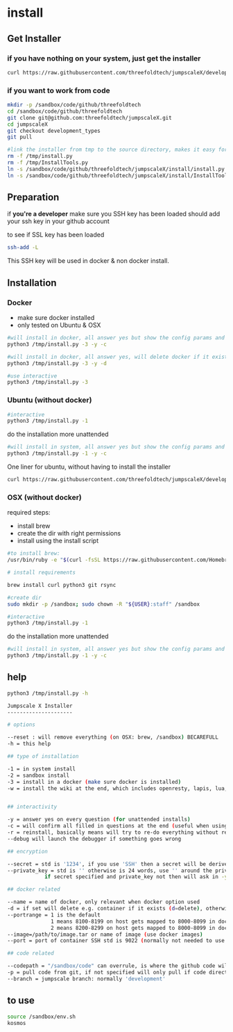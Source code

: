 
# install

## Get Installer

### if you have nothing on your system, just get the installer

```bash
curl https://raw.githubusercontent.com/threefoldtech/jumpscaleX/development_types/install/install.py?$RANDOM > /tmp/install.py;python3 /tmp/install.py
```

### if you want to work from code

```bash
mkdir -p /sandbox/code/github/threefoldtech
cd /sandbox/code/github/threefoldtech
git clone git@github.com:threefoldtech/jumpscaleX.git
cd jumpscaleX
git checkout development_types
git pull

#link the installer from tmp to the source directory, makes it easy for the rest of this tutorial
rm -f /tmp/install.py
rm -f /tmp/InstallTools.py
ln -s /sandbox/code/github/threefoldtech/jumpscaleX/install/install.py /tmp/install.py
ln -s /sandbox/code/github/threefoldtech/jumpscaleX/install/InstallTools.py /tmp/InstallTools.py
```

## Preparation

if **you're a developer** make sure you SSH key has been loaded
should add your ssh key in your github account 

to see if SSL key has been loaded
```bash 
ssh-add -L
``` 

This SSH key will be used in docker & non docker install.

## Installation

### Docker 

- make sure docker installed
- only tested on Ubuntu & OSX

```bash
#will install in docker, all answer yes but show the config params and allow to confirm the choices (so is safe)
python3 /tmp/install.py -3 -y -c

#will install in docker, all answer yes, will delete docker if it exists, will not ask to confirm choices
python3 /tmp/install.py -3 -y -d

#use interactive
python3 /tmp/install.py -3
```


### Ubuntu (without docker)

```bash
#interactive
python3 /tmp/install.py -1 

```

do the installation more unattended

```bash
#will install in system, all answer yes but show the config params and allow to confirm the choices (so is safe)
python3 /tmp/install.py -1 -y -c

```

One liner for ubuntu, without having to install the installer

```bash
curl https://raw.githubusercontent.com/threefoldtech/jumpscaleX/development_types/install/install.py?$RANDOM > /tmp/install.py;python3 /tmp/install.py
```


### OSX (without docker)

required steps:

- install brew
- create the dir with right permissions
- install using the install script

```bash
#to install brew:
/usr/bin/ruby -e "$(curl -fsSL https://raw.githubusercontent.com/Homebrew/install/master/install)"

# install requirements

brew install curl python3 git rsync

#create dir
sudo mkdir -p /sandbox; sudo chown -R "${USER}:staff" /sandbox

#interactive
python3 /tmp/install.py -1 

```

do the installation more unattended

```bash
#will install in system, all answer yes but show the config params and allow to confirm the choices (so is safe)
python3 /tmp/install.py -1 -y -c

```


## help

```bash
python3 /tmp/install.py -h

Jumpscale X Installer
---------------------

# options

--reset : will remove everything (on OSX: brew, /sandbox) BECAREFULL
-h = this help

## type of installation

-1 = in system install
-2 = sandbox install
-3 = install in a docker (make sure docker is installed)
-w = install the wiki at the end, which includes openresty, lapis, lua, ...


## interactivity

-y = answer yes on every question (for unattended installs)
-c = will confirm all filled in questions at the end (useful when using -y)
-r = reinstall, basically means will try to re-do everything without removing (keep data)
--debug will launch the debugger if something goes wrong

## encryption

--secret = std is '1234', if you use 'SSH' then a secret will be derived from the SSH-Agent (only if only 1 ssh key loaded
--private_key = std is '' otherwise is 24 words, use '' around the private key
            if secret specified and private_key not then will ask in -y mode will autogenerate

## docker related

--name = name of docker, only relevant when docker option used
-d = if set will delete e.g. container if it exists (d=delete), otherwise will just use it if container install
--portrange = 1 is the default
              1 means 8100-8199 on host gets mapped to 8000-8099 in docker
              2 means 8200-8299 on host gets mapped to 8000-8099 in docker
--image=/path/to/image.tar or name of image (use docker images)
--port = port of container SSH std is 9022 (normally not needed to use because is in portrange:22 e.g. 9122 if portrange 1)

## code related

--codepath = "/sandbox/code" can overrule, is where the github code will be checked out
-p = pull code from git, if not specified will only pull if code directory does not exist yet
--branch = jumpscale branch: normally 'development'

```

## to use

```bash
source /sandbox/env.sh
kosmos
```

